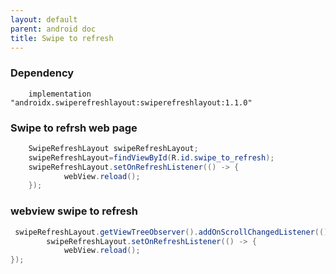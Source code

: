 ```yaml
---
layout: default
parent: android doc
title: Swipe to refresh
---
```

### Dependency
```
	implementation "androidx.swiperefreshlayout:swiperefreshlayout:1.1.0"
```
### Swipe to refrsh web page 

```java 
	SwipeRefreshLayout swipeRefreshLayout;
	swipeRefreshLayout=findViewById(R.id.swipe_to_refresh);
  	swipeRefreshLayout.setOnRefreshListener(() -> {
            webView.reload();
    });

```


### webview swipe to refresh
```java 
 swipeRefreshLayout.getViewTreeObserver().addOnScrollChangedListener(() -> swipeRefreshLayout.setEnabled((webView.getScrollY() == 0)));
        swipeRefreshLayout.setOnRefreshListener(() -> {
            webView.reload();
});

```

